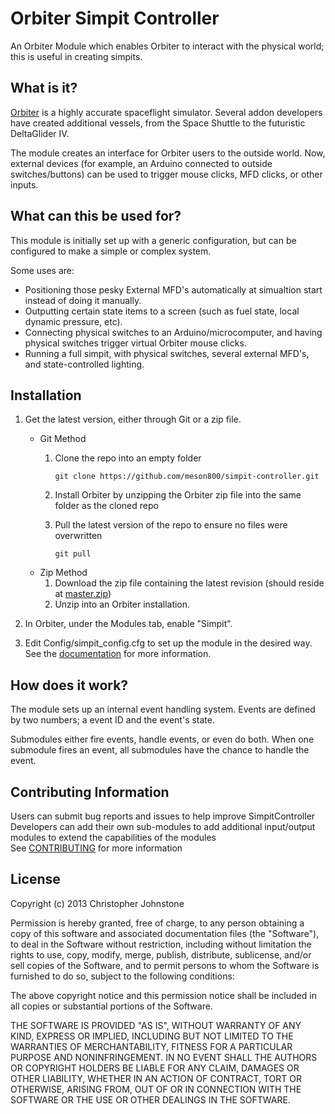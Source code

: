 Orbiter Simpit Controller
=================

An Orbiter Module which enables Orbiter to interact with the physical world; this is useful in creating simpits.

What is it?
-----------
[Orbiter](http://orbit.medphys.ucl.ac.uk/) is a highly accurate spaceflight simulator.
Several addon developers have created additional vessels, from the Space Shuttle to the futuristic DeltaGlider IV.

The module creates an interface for Orbiter users to the outside world.  Now, external devices (for example, an
Arduino connected to outside switches/buttons) can be used to trigger mouse clicks, MFD clicks, or other inputs.

What can this be used for?
--------------------------
This module is initially set up with a generic configuration, but can be configured to make a simple or complex system.

Some uses are:  
*    Positioning those pesky External MFD's automatically at simualtion start instead of doing it manually. 
*    Outputting certain state items to a screen (such as fuel state, local dynamic pressure, etc).
*    Connecting physical switches to an Arduino/microcomputer, and having physical switches trigger virtual Orbiter
mouse clicks.
*    Running a full simpit, with physical switches, several external MFD's, and state-controlled lighting.  

Installation
------------
1. Get the latest version, either through Git or a zip file.
    * Git Method
        1. Clone the repo into an empty folder

            ```
            git clone https://github.com/meson800/simpit-controller.git
            ```
        2. Install Orbiter by unzipping the Orbiter zip file into the same folder as the cloned repo 
        3. Pull the latest version of the repo to ensure no files were overwritten
        
            ```
            git pull
            ```
    * Zip Method
        1. Download the zip file containing the latest revision (should reside at
[master.zip](https://github.com/meson800/simpit-controller/archive/master.zip))
        2. Unzip into an Orbiter installation.  

2. In Orbiter, under the Modules tab, enable "Simpit".  
3. Edit Config/simpit_config.cfg to set up the module in the desired way.  See the [documentation](/Doc/Simpit-Controller/index.md)
for more information.  

How does it work?
-----------------
The module sets up an internal event handling system.  Events are defined by two numbers; a
event ID and the event's state.  

Submodules either fire events, handle events, or even do both.  When one submodule fires an event, all submodules
have the chance to handle the event.


Contributing Information
---------------------
Users can submit bug reports and issues to help improve SimpitController
Developers can add their own sub-modules to add additional input/output modules to extend the capabilities of the modules  
See [CONTRIBUTING](/Doc/Simpit-Controller/CONTRIBUTING.md) for more information

License
-------
Copyright (c) 2013 Christopher Johnstone

Permission is hereby granted, free of charge, to any person obtaining a copy
of this software and associated documentation files (the "Software"), to deal
in the Software without restriction, including without limitation the rights
to use, copy, modify, merge, publish, distribute, sublicense, and/or sell
copies of the Software, and to permit persons to whom the Software is
furnished to do so, subject to the following conditions:

The above copyright notice and this permission notice shall be included in
all copies or substantial portions of the Software.

THE SOFTWARE IS PROVIDED "AS IS", WITHOUT WARRANTY OF ANY KIND, EXPRESS OR
IMPLIED, INCLUDING BUT NOT LIMITED TO THE WARRANTIES OF MERCHANTABILITY,
FITNESS FOR A PARTICULAR PURPOSE AND NONINFRINGEMENT. IN NO EVENT SHALL THE
AUTHORS OR COPYRIGHT HOLDERS BE LIABLE FOR ANY CLAIM, DAMAGES OR OTHER
LIABILITY, WHETHER IN AN ACTION OF CONTRACT, TORT OR OTHERWISE, ARISING FROM,
OUT OF OR IN CONNECTION WITH THE SOFTWARE OR THE USE OR OTHER DEALINGS IN
THE SOFTWARE.
